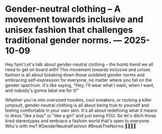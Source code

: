 # Gender-neutral clothing – A movement towards inclusive and unisex fashion that challenges traditional gender norms. — 2025-10-09

Hey fam! Let's talk about gender-neutral clothing – the bomb trend we all need to get on board with! This movement towards inclusive and unisex fashion is all about breaking down those outdated gender norms and embracing self-expression for everyone, no matter where you fall on the gender spectrum. It's like saying, "Hey, I'll wear what I want, when I want, and nobody's gonna label me for it!"

Whether you're into oversized hoodies, cool sneakers, or rocking a killer jumpsuit, gender-neutral clothing is all about being true to yourself and feeling comfortable in your own skin. It's all about redefining what it means to dress "like a boy" or "like a girl" and just being YOU. So let's ditch those tired stereotypes and embrace a fashion world that's open to everyone. Who's with me? #GenderNeutralFashion #BreakTheNorms 🌈💪🏽✨